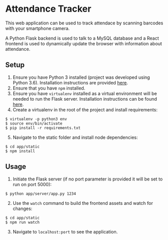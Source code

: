 # Attendance Tracker
This web application can be used to track attendace by scanning barcodes with your smartphone camera.

A Python Flask backend is used to talk to a MySQL database and a React frontend is used to dynamically update the browser with information about attendance.

## Setup
1. Ensure you have Python 3 installed (project was developed using Python 3.6). Installation instructions are provided [here](http://docs.python-guide.org/en/latest/starting/installation/).
2. Ensure that you have `npm` installed.
3. Ensure you have `virtualenv` installed as a virtual environment will be needed to run the Flask server. Installation instructions can be found [here](https://virtualenv.pypa.io/en/stable/installation/).
4. Create a virtualenv in the root of the project and install requirements:
```
$ virtualenv -p python3 env
$ source env/bin/activate
$ pip install -r requirements.txt
```
5. Navigate to the static folder and install node dependencies:
```
$ cd app/static
$ npm install
```

## Usage
1. Initiate the Flask server (if no port parameter is provided it will be set to run on port 5000):
```
$ python app/server/app.py 1234
```
2. Use the `watch` command to build the frontend assets and watch for changes:
```
$ cd app/static
$ npm run watch
```
3. Navigate to `localhost:port` to see the application.
